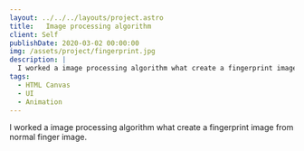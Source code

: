 ```yaml
---
layout: ../../../layouts/project.astro
title:   Image processing algorithm
client: Self
publishDate: 2020-03-02 00:00:00
img: /assets/project/fingerprint.jpg
description: |
  I worked a image processing algorithm what create a fingerprint image from normal finger image.
tags:
  - HTML Canvas
  - UI
  - Animation
---
```


I worked a image processing algorithm what create a fingerprint image from normal finger image.